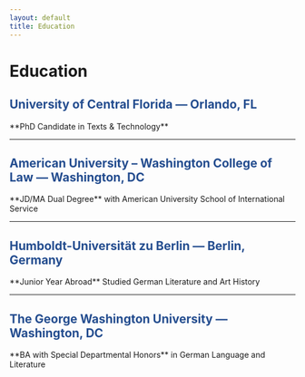 ```yaml
---
layout: default
title: Education
---
```


# Education

<h2 style="color:#244d8f;">University of Central Florida — Orlando, FL</h2>
**PhD Candidate in Texts & Technology**

---

<h2 style="color:#244d8f;">American University – Washington College of Law — Washington, DC</h2>
**JD/MA Dual Degree**  
with American University School of International Service  

---

<h2 style="color:#244d8f;">Humboldt-Universität zu Berlin — Berlin, Germany</h2>
**Junior Year Abroad**  
Studied German Literature and Art History  

---

<h2 style="color:#244d8f;">The George Washington University — Washington, DC</h2>
**BA with Special Departmental Honors**  
in German Language and Literature  
